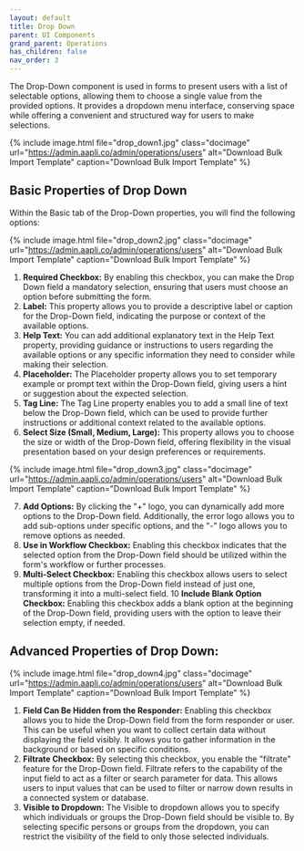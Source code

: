 ```yaml
---
layout: default
title: Drop Down 
parent: UI Components
grand_parent: Operations
has_children: false
nav_order: 3
---
```


The Drop-Down component is used in forms to present users with a list of selectable options, allowing them to choose a single value from the provided options. It provides a dropdown menu interface, conserving space while offering a convenient and structured way for users to make selections.

{% include image.html file="drop_down1.jpg" class="docimage" url="https://admin.aapli.co/admin/operations/users" alt="Download Bulk Import Template" caption="Download Bulk Import Template" %}

## Basic Properties of Drop Down
Within the Basic tab of the Drop-Down properties, you will find the following options: 

{% include image.html file="drop_down2.jpg" class="docimage" url="https://admin.aapli.co/admin/operations/users" alt="Download Bulk Import Template" caption="Download Bulk Import Template" %}

1. **Required Checkbox:** By enabling this checkbox, you can make the Drop Down field a mandatory selection, ensuring that users must choose an option before submitting the form.
2. **Label:** This property allows you to provide a descriptive label or caption for the Drop-Down field, indicating the purpose or context of the available options.
3. **Help Text:** You can add additional explanatory text in the Help Text property, providing guidance or instructions to users regarding the available options or any specific information they need to consider while making their selection.
4. **Placeholder:** The Placeholder property allows you to set temporary example or prompt text within the Drop-Down field, giving users a hint or suggestion about the expected selection.
5. **Tag Line:** The Tag Line property enables you to add a small line of text below the Drop-Down field, which can be used to provide further instructions or additional context related to the available options.
6. **Select Size (Small, Medium, Large):** This property allows you to choose the size or width of the Drop-Down field, offering flexibility in the visual presentation based on your design preferences or requirements.

{% include image.html file="drop_down3.jpg" class="docimage" url="https://admin.aapli.co/admin/operations/users" alt="Download Bulk Import Template" caption="Download Bulk Import Template" %}

7. **Add Options:** By clicking the "+" logo, you can dynamically add more options to the Drop-Down field. Additionally, the error logo allows you to add sub-options under specific options, and the "-" logo allows you to remove options as needed.
8. **Use in Workflow Checkbox:** Enabling this checkbox indicates that the selected option from the Drop-Down field should be utilized within the form's workflow or further processes.
9. **Multi-Select Checkbox:** Enabling this checkbox allows users to select multiple options from the Drop-Down field instead of just one, transforming it into a multi-select field.
10 **Include Blank Option Checkbox:** Enabling this checkbox adds a blank option at the beginning of the Drop-Down field, providing users with the option to leave their selection empty, if needed.

## Advanced Properties of Drop Down:

{% include image.html file="drop_down4.jpg" class="docimage" url="https://admin.aapli.co/admin/operations/users" alt="Download Bulk Import Template" caption="Download Bulk Import Template" %}

1. **Field Can Be Hidden from the Responder:** Enabling this checkbox allows you to hide the Drop-Down field from the form responder or user. This can be useful when you want to collect certain data without displaying the field visibly. It allows you to gather information in the background or based on specific conditions.
2. **Filtrate Checkbox:** By selecting this checkbox, you enable the "filtrate" feature for the Drop-Down field. Filtrate refers to the capability of the input field to act as a filter or search parameter for data. This allows users to input values that can be used to filter or narrow down results in a connected system or database.
3. **Visible to Dropdown:** The Visible to dropdown allows you to specify which individuals or groups the Drop-Down field should be visible to. By selecting specific persons or groups from the dropdown, you can restrict the visibility of the field to only those selected individuals.
